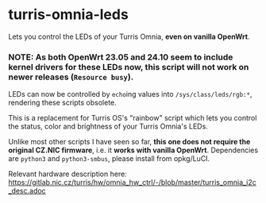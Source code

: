 # turris-omnia-leds
Lets you control the LEDs of your Turris Omnia, **even on vanilla OpenWrt**.

### NOTE: As both OpenWrt 23.05 and 24.10 seem to include kernel drivers for these LEDs now, this script will not work on newer releases (`Resource busy`).
LEDs can now be controlled by `echo`ing values into `/sys/class/leds/rgb:*`, rendering these scripts obsolete.

This is a replacement for Turris OS's "rainbow" script which lets you control the status, color and brightness of your Turris Omnia's LEDs.

Unlike most other scripts I have seen so far, **this one does not require the original CZ.NIC firmware**, i.e. it **works with vanilla OpenWrt**. Dependencies are ``python3`` and ``python3-smbus``, please install from opkg/LuCI.

Relevant hardware description here: https://gitlab.nic.cz/turris/hw/omnia_hw_ctrl/-/blob/master/turris_omnia_i2c_desc.adoc
